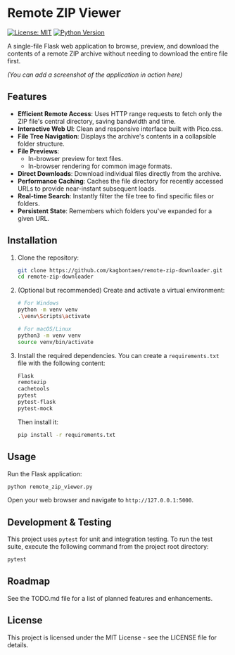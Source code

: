 # Remote ZIP Viewer

[![License: MIT](https://img.shields.io/badge/License-MIT-yellow.svg)](https://opensource.org/licenses/MIT)
[![Python Version](https://img.shields.io/badge/python-3.7%2B-blue)](https://www.python.org/)

A single-file Flask web application to browse, preview, and download the contents of a remote ZIP archive without needing to download the entire file first.

*(You can add a screenshot of the application in action here)*

## Features

-   **Efficient Remote Access**: Uses HTTP range requests to fetch only the ZIP file's central directory, saving bandwidth and time.
-   **Interactive Web UI**: Clean and responsive interface built with Pico.css.
-   **File Tree Navigation**: Displays the archive's contents in a collapsible folder structure.
-   **File Previews**:
    -   In-browser preview for text files.
    -   In-browser rendering for common image formats.
-   **Direct Downloads**: Download individual files directly from the archive.
-   **Performance Caching**: Caches the file directory for recently accessed URLs to provide near-instant subsequent loads.
-   **Real-time Search**: Instantly filter the file tree to find specific files or folders.
-   **Persistent State**: Remembers which folders you've expanded for a given URL.

## Installation

1.  Clone the repository:
    ```sh
    git clone https://github.com/kagbontaen/remote-zip-downloader.git
    cd remote-zip-downloader
    ```

2.  (Optional but recommended) Create and activate a virtual environment:
    ```sh
    # For Windows
    python -m venv venv
    .\venv\Scripts\activate

    # For macOS/Linux
    python3 -m venv venv
    source venv/bin/activate
    ```

3.  Install the required dependencies. You can create a `requirements.txt` file with the following content:
    ```txt
    Flask
    remotezip
    cachetools
    pytest
    pytest-flask
    pytest-mock
    ```
    Then install it:
    ```sh
    pip install -r requirements.txt
    ```

## Usage

Run the Flask application:
```sh
python remote_zip_viewer.py
```

Open your web browser and navigate to `http://127.0.0.1:5000`.

## Development & Testing

This project uses `pytest` for unit and integration testing. To run the test suite, execute the following command from the project root directory:

```sh
pytest
```

## Roadmap

See the TODO.md file for a list of planned features and enhancements.

## License

This project is licensed under the MIT License - see the LICENSE file for details.